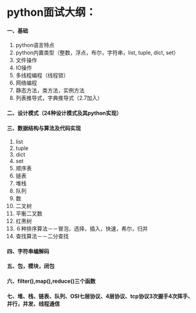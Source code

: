 # python面试大纲：
#### 一、基础
  1. python语言特点 <br>
  2. python内置类型（整数，浮点，布尔，字符串，list, tuple, dict, set）<br>
  3. 文件操作 <br>
  4. IO操作 <br>
  5. 多线程编程（线程锁）<br>
  6. 网络编程 <br>
  7. 静态方法，类方法，实例方法
  8. 列表推导式，字典推导式（2.7加入）
#### 二、设计模式（24种设计模式及其python实现）
#### 三、数据结构与算法及代码实现
  1. list
  2. tuple
  3. dict
  4. set
  5. 顺序表
  6. 链表
  7. 堆栈
  8. 队列
  9. 数
  10. 二叉树
  11. 平衡二叉数
  12. 红黑树
  13. ６种排序算法－－冒泡，选择，插入，快速，希尔，归并
  14. 查找算法－－二分查找
  
#### 四、字符串编解码
#### 五、包，模块，闭包
#### 六、filter(),map(),reduce()三个函数
#### 七、堆、栈、链表、队列、OSI七层协议、4层协议、tcp协议3次握手4次挥手、并行，并发、线程通信